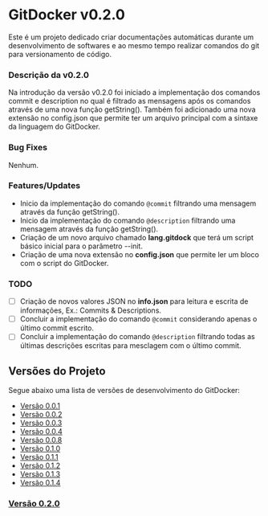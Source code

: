 # GitDocker v0.2.0

Este é um projeto dedicado criar documentações automáticas durante um desenvolvimento de softwares e ao mesmo tempo realizar comandos do git para versionamento de código.

### Descrição da v0.2.0

Na introdução da versão v0.2.0 foi iniciado a implementação dos comandos commit e description no qual é filtrado as mensagens após os comandos através de uma nova função getString(). Também foi adicionado uma nova extensão no config.json que permite ter um arquivo principal com a sintaxe da linguagem do GitDocker.

### Bug Fixes

Nenhum.

### Features/Updates

- Inicio da implementação do comando `@commit` filtrando uma mensagem através da função getString().
- Inicio da implementação do comando `@description` filtrando uma mensagem através da função getString().
- Criação de um novo arquivo chamado **lang.gitdock** que terá um script básico inicial para o parâmetro --init.
- Criação de uma nova extensão no **config.json** que permite ler um bloco com o script do GitDocker.

### TODO

- [ ] Criação de novos valores JSON no **info.json** para leitura e escrita de informações, Ex.: Commits & Descriptions.
- [ ] Concluir a implementação do comando `@commit` considerando apenas o último commit escrito.
- [ ] Concluir a implementação do comando `@description` filtrando todas as últimas descrições escritas para mesclagem com o último commit.

## Versões do Projeto

Segue abaixo uma lista de versões de desenvolvimento do GitDocker:

* <a href="https://github.com/FrancisBFTC/gitdocker/tree/gitdocker-v0.0.1"> Versão 0.0.1 </a>
* <a href="https://github.com/FrancisBFTC/gitdocker/tree/gitdocker-v0.0.2"> Versão 0.0.2 </a>
* <a href="https://github.com/FrancisBFTC/gitdocker/tree/gitdocker-v0.0.3"> Versão 0.0.3 </a>
* <a href="https://github.com/FrancisBFTC/gitdocker/tree/gitdocker-v0.0.4"> Versão 0.0.4 </a>
* <a href="https://github.com/FrancisBFTC/gitdocker/tree/gitdocker-v0.0.8"> Versão 0.0.8 </a>
* <a href="https://github.com/FrancisBFTC/gitdocker/tree/gitdocker-v0.1.0"> Versão 0.1.0 </a>
* <a href="https://github.com/FrancisBFTC/gitdocker/tree/gitdocker-v0.1.1"> Versão 0.1.1 </a>
* <a href="https://github.com/FrancisBFTC/gitdocker/tree/gitdocker-v0.1.2"> Versão 0.1.2 </a>
* <a href="https://github.com/FrancisBFTC/gitdocker/tree/gitdocker-v0.1.3"> Versão 0.1.3 </a>
* <a href="https://github.com/FrancisBFTC/gitdocker/tree/gitdocker-v0.1.4"> Versão 0.1.4 </a>

### <a href="https://github.com/FrancisBFTC/gitdocker/tree/gitdocker-v0.2.0"> Versão 0.2.0 </a>
